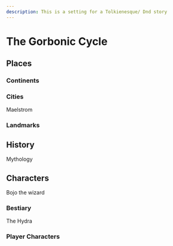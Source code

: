 ```yaml
---
description: This is a setting for a Tolkienesque/ Dnd story
---
```


# The Gorbonic Cycle

## Places

### Continents

### Cities

Maelstrom

### Landmarks

## History

Mythology





## Characters

Bojo the wizard

### Bestiary

The Hydra

### Player Characters



## 


